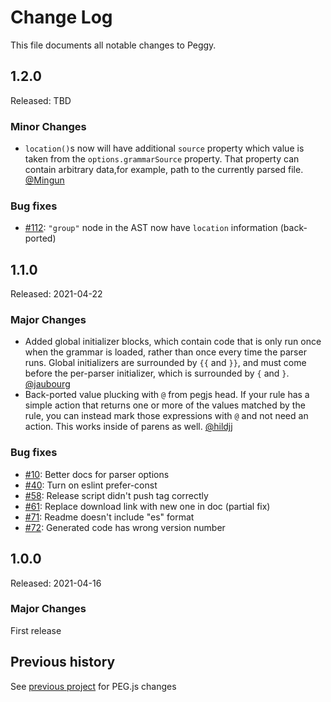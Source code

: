 Change Log
==========

This file documents all notable changes to Peggy.

1.2.0
-----

Released: TBD

### Minor Changes

- `location()`s now will have additional `source` property which value is taken
  from the `options.grammarSource` property. That property can contain arbitrary
  data,for example, path to the currently parsed file.
  [@Mingun](https://github.com/peggyjs/peggy/pull/95)

### Bug fixes

- [#112](https://github.com/peggyjs/peggy/pull/112): `"group"` node in the AST now have `location` information (back-ported)


1.1.0
-----

Released: 2021-04-22

### Major Changes

- Added global initializer blocks, which contain code that is only run once
  when the grammar is loaded, rather than once every time the parser runs.
  Global initializers are surrounded by `{{` and `}}`, and must come before
  the per-parser initializer, which is surrounded by `{` and `}`.
  [@jaubourg](https://github.com/peggyjs/peggy/pull/73)
- Back-ported value plucking with `@` from pegjs head.  If your rule has a simple action that returns one or more of the values matched by the rule, you can instead mark those expressions with `@` and not need an action.  This works inside of parens as well.  [@hildjj](https://github.com/peggyjs/peggy/pull/89)

### Bug fixes
- [#10](https://github.com/peggyjs/peggy/issues/10): Better docs for parser options
- [#40](https://github.com/peggyjs/peggy/issues/40): Turn on eslint prefer-const
- [#58](https://github.com/peggyjs/peggy/issues/58): Release script didn't push tag correctly
- [#61](https://github.com/peggyjs/peggy/issues/61): Replace download link with new one in doc (partial fix)
- [#71](https://github.com/peggyjs/peggy/issues/71): Readme doesn't include "es" format
- [#72](https://github.com/peggyjs/peggy/issues/72): Generated code has wrong version number

1.0.0
-----

Released: 2021-04-16

### Major Changes

First release

## Previous history

See [previous project](https://github.com/pegjs/pegjs/tree/master/docs/changelogs) for PEG.js changes
